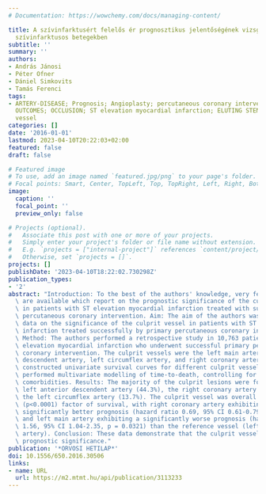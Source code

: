 ```yaml
---
# Documentation: https://wowchemy.com/docs/managing-content/

title: A szívinfarktusért felelős ér prognosztikus jelentőségének vizsgálata ST-elevációs
  szívinfarktusos betegekben
subtitle: ''
summary: ''
authors:
- András Jánosi
- Péter Ofner
- Dániel Simkovits
- Tamás Ferenci
tags:
- ARTERY-DISEASE; Prognosis; Angioplasty; percutaneous coronary intervention; REGISTRY;
  OUTCOMES; OCCLUSION; ST elevation myocardial infarction; ELUTING STENTS; culprit
  vessel
categories: []
date: '2016-01-01'
lastmod: 2023-04-10T20:22:03+02:00
featured: false
draft: false

# Featured image
# To use, add an image named `featured.jpg/png` to your page's folder.
# Focal points: Smart, Center, TopLeft, Top, TopRight, Left, Right, BottomLeft, Bottom, BottomRight.
image:
  caption: ''
  focal_point: ''
  preview_only: false

# Projects (optional).
#   Associate this post with one or more of your projects.
#   Simply enter your project's folder or file name without extension.
#   E.g. `projects = ["internal-project"]` references `content/project/deep-learning/index.md`.
#   Otherwise, set `projects = []`.
projects: []
publishDate: '2023-04-10T18:22:02.730298Z'
publication_types:
- '2'
abstract: "Introduction: To the best of the authors' knowledge, very few publications\
  \ are available which report on the prognostic significance of the culprit vessel\
  \ in patients with ST elevation myocardial infarction treated with successful primary\
  \ percutaneous coronary intervention. Aim: The aim of the authors was to obtain\
  \ data on the significance of the culprit vessel in patients with ST elevation myocardial\
  \ infarction treated successfully by primary percutaneous coronary intervention.\
  \ Method: The authors performed a retrospective study in 10,763 patients with ST\
  \ elevation myocardial infarction who underwent successful primary percutaneous\
  \ coronary intervention. The culprit vessels were the left main artery, left anterior\
  \ descendent artery, left circumflex artery, and right coronary artery. The authors\
  \ constructed univariate survival curves for different culprit vessels and also\
  \ performed multivariate modelling of time-to-death, controlling for age, sex, and\
  \ comorbidities. Results: The majority of the culprit lesions were found in the\
  \ left anterior descendent artery (44.3%), the right coronary artery (40.9%), and\
  \ the left circumflex artery (13.7%). The culprit vessel was overall a highly significant\
  \ (p<0.0001) factor of survival, with right coronary artery exhibiting a highly\
  \ significantly better prognosis (hazard ratio 0.69, 95% CI 0.61-0.79, p<0.0001)\
  \ and left main artery exhibiting a significantly worse prognosis (hazard ratio\
  \ 1.56, 95% CI 1.04-2.35, p = 0.0321) than the reference vessel (left anterior descendent\
  \ artery). Conclusion: These data demonstrate that the culprit vessel has independent\
  \ prognostic significance."
publication: '*ORVOSI HETILAP*'
doi: 10.1556/650.2016.30506
links:
- name: URL
  url: https://m2.mtmt.hu/api/publication/3113233
---
```

